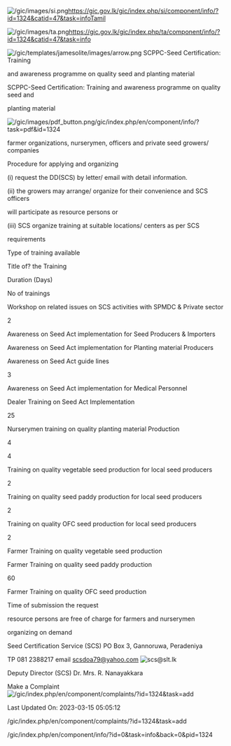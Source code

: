 <!-- Source: https://gic.gov.lk/gic/index.php/en/component/info/?id=1324&catid=47&task=info -->

![/gic/images/si.png](/gic/images/si.png)https://gic.gov.lk/gic/index.php/si/component/info/?id=1324&catid=47&task=infoTamil

![/gic/images/ta.png](/gic/images/ta.png)https://gic.gov.lk/gic/index.php/ta/component/info/?id=1324&catid=47&task=info

![/gic/templates/jamesolite/images/arrow.png](/gic/templates/jamesolite/images/arrow.png) SCPPC-Seed Certification: Training

and awareness programme on quality seed and planting material 

SCPPC-Seed Certification: Training and awareness programme on quality seed and

planting material 

![/gic/images/pdf_button.png](/gic/images/pdf_button.png)/gic/index.php/en/component/info/?task=pdf&id=1324

farmer organizations, nurserymen, officers and private seed growers/ companies

Procedure for applying and organizing

(i) request the DD(SCS) by letter/ email with detail information.

(ii) the growers may arrange/ organize for their convenience and SCS officers

will participate as resource persons or

(iii) SCS organize training at suitable locations/ centers as per SCS

requirements

Type of training available

Title of? the Training

Duration (Days)

No of trainings

Workshop on related issues on SCS activities with SPMDC & Private sector

2

Awareness on Seed Act implementation for Seed Producers & Importers

Awareness on Seed Act implementation for Planting material Producers

Awareness on Seed Act guide lines

3

Awareness on Seed Act implementation for Medical Personnel

Dealer Training on Seed Act Implementation

25

Nurserymen training on quality planting material Production

4

4

Training on quality vegetable seed production for local seed producers

2

Training on quality seed paddy production for local seed producers

2

Training on quality OFC seed production for local seed producers

2

Farmer Training on quality vegetable seed production

Farmer Training on quality seed paddy production

60

Farmer Training on quality OFC seed production

Time of submission the request

resource persons are free of charge for farmers and nurserymen

organizing on demand

Seed Certification Service (SCS) PO Box 3, Gannoruwa, Peradeniya

TP 081 2388217 email scsdoa79@yahoo.com ![scs@slt.lk](scs@slt.lk)

Deputy Director (SCS) Dr. Mrs. R. Nanayakkara

Make a Complaint ![/gic/index.php/en/component/complaints/?id=1324&task=add](/gic/index.php/en/component/complaints/?id=1324&task=add)

Last Updated On: 2023-03-15 05:05:12

/gic/index.php/en/component/complaints/?id=1324&task=add

/gic/index.php/en/component/info/?id=0&task=info&back=0&pid=1324